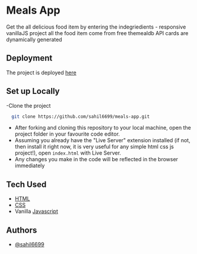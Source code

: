 # Meals App

Get the all delicious food item by entering the indegriedients - responsive vanillaJS project
all the food item come from free themealdb API cards are dynamically generated

## Deployment

The project is deployed [here](https://sahil6699.github.io/meals-app/)

## Set up Locally

-Clone the project

```bash
  git clone https://github.com/sahil6699/meals-app.git
```

- After forking and cloning this repository to your local machine, open the project folder in your favourite code editor.
- Assuming you already have the "Live Server" extension installed (if not, then install it right now, it is very useful for any simple html css js project!), open `index.html` with Live Server.
- Any changes you make in the code will be reflected in the browser immediately

## Tech Used

- [HTML](https://en.wikipedia.org/wiki/HTML)
- [CSS](https://en.wikipedia.org/wiki/CSS)
- Vanilla [Javascript](https://www.javascript.com/)

## Authors

- [@sahil6699](https://github.com/sahil6699)
